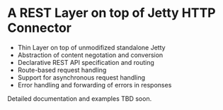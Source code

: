 A REST Layer on top of Jetty HTTP Connector
===========================================

* Thin Layer on top of unmodifized standalone Jetty
* Abstraction of content negotation and conversion 
* Declarative REST API specification and routing
* Route-based request handling
* Support for asynchronous request handling
* Error handling and forwarding of errors in responses


Detailed documentation and examples TBD soon.
